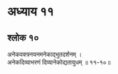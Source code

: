 # अध्याय ११

## श्लोक १०

अनेकवक्त्रनयनमनेकाद्भुतदर्शनम् ।<br>अनेकदिव्याभरणं दिव्यानेकोद्यतायुधम् ॥ ११-१०॥<br><br>

